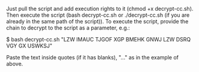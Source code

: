 Just pull the script and add execution rights to it (chmod +x decrypt-cc.sh). Then execute the script (bash decrypt-cc.sh or ./decrypt-cc.sh (if you are already in the same path of the script)).
To execute the script, provide the chain to decrypt to the script as a parameter, e.g.: 

$ bash decrypt-cc.sh "LZW IMAUC TJGOF XGP BMEHK GNWJ LZW DSRQ VGY GX USWKSJ"

Paste the text inside quotes (if it has blanks), "..." as in the example of above.

